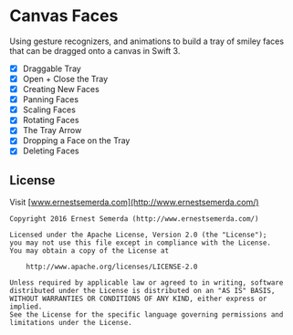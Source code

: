 # Canvas Faces

Using gesture recognizers, and animations to build a tray of smiley faces that can be dragged onto a canvas in Swift 3.

- [x] Draggable Tray
- [x] Open + Close the Tray
- [x] Creating New Faces
- [x] Panning Faces
- [x] Scaling Faces
- [x] Rotating Faces
- [x] The Tray Arrow
- [x] Dropping a Face on the Tray
- [x] Deleting Faces

## License

Visit [www.ernestsemerda.com](http://www.ernestsemerda.com/)

    Copyright 2016 Ernest Semerda (http://www.ernestsemerda.com/)

    Licensed under the Apache License, Version 2.0 (the "License");
    you may not use this file except in compliance with the License.
    You may obtain a copy of the License at

        http://www.apache.org/licenses/LICENSE-2.0

    Unless required by applicable law or agreed to in writing, software
    distributed under the License is distributed on an "AS IS" BASIS,
    WITHOUT WARRANTIES OR CONDITIONS OF ANY KIND, either express or implied.
    See the License for the specific language governing permissions and
    limitations under the License.
